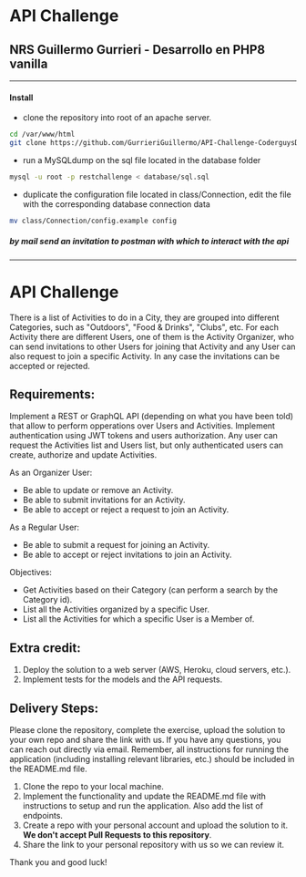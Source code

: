 # API Challenge
## NRS Guillermo Gurrieri - Desarrollo en PHP8 vanilla 

-------------------------

#### Install 

- clone the repository into root of an apache server.
```sh
cd /var/www/html
git clone https://github.com/GurrieriGuillermo/API-Challenge-CoderguysDev-GGurrieri.git
```
- run a MySQLdump on the sql file located in the database folder 
```sh
mysql -u root -p restchallenge < database/sql.sql
```

- duplicate the configuration file located in class/Connection, edit the file with the corresponding database connection data
```sh
mv class/Connection/config.example config
```

##### *by mail send an invitation to postman with which to interact with the api*

----------------


# API Challenge
There is a list of Activities to do in a City, they are grouped into different Categories, such as "Outdoors", "Food & Drinks", "Clubs", etc.
For each Activity there are different Users, one of them is the Activity Organizer, who can send invitations to other Users for joining that Activity and any User can also request to join a specific Activity. In any case the invitations can be accepted or rejected.

## Requirements:

Implement a REST or GraphQL API (depending on what you have been told) that allow to perform opperations over Users and Activities.
Implement authentication using JWT tokens and users authorization.
Any user can request the Activities list and Users list, but only authenticated users can create, authorize and update Activities.

As an Organizer User:
- Be able to update or remove an Activity.
- Be able to submit invitations for an Activity.
- Be able to accept or reject a request to join an Activity.
        
As a Regular User:
- Be able to submit a request for joining an Activity.
- Be able to accept or reject invitations to join an Activity.
     
Objectives:
- Get Activities based on their Category (can perform a search by the Category id).
- List all the Activities organized by a specific User.
- List all the Activities for which a specific User is a Member of.
         
## Extra credit:

1. Deploy the solution to a web server (AWS, Heroku, cloud servers, etc.).
2. Implement tests for the models and the API requests.
         
## Delivery Steps: 

Please clone the repository, complete the exercise, upload the solution to your own repo and share the link with us. If you have any questions, you can reach out directly via email. Remember, all instructions for running the application (including installing relevant libraries, etc.) should be included in the README.md file. 

1. Clone the repo to your local machine.
2. Implement the functionality and update the README.md file with instructions to setup and run the application. Also add the list of endpoints.
3. Create a repo with your personal account and upload the solution to it. **We don't accept Pull Requests to this repository**.
4. Share the link to your personal repository with us so we can review it.

Thank you and good luck!